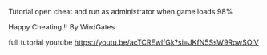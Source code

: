 Tutorial
open cheat and run as administrator when game loads 98%

Happy Cheating !!
By WirdGates

full tutorial youtube
https://youtu.be/acTCREwlfGk?si=JKfN5SsW9RowSOlV
